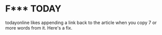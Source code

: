# F*** TODAY
todayonline likes appending a link back to the article when you copy 7 or more words from it. Here's a fix.
